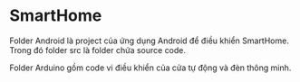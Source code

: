 # SmartHome

Folder Android là project của ứng dụng Android để điều khiển SmartHome. Trong đó folder src là folder chứa source code.

Folder Arduino gồm code vi điều khiển của cửa tự động và đèn thông minh.
